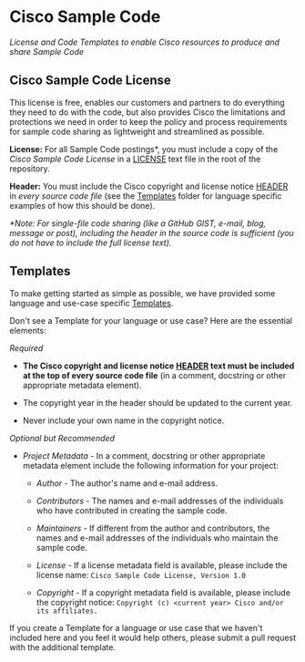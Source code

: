 # Cisco Sample Code
_License and Code Templates to enable Cisco resources to produce and share Sample Code_

## Cisco Sample Code License
This license is free, enables our customers and partners to do everything they need to do with the code, but also provides Cisco the limitations and protections we need in order to keep the policy and process requirements for sample code sharing as lightweight and streamlined as possible.

**License:**  For all Sample Code postings*, you must include a copy of the _Cisco Sample Code License_ in a [LICENSE](./LICENSE) text file in the root of the repository.

**Header:**  You must include the Cisco copyright and license notice [HEADER](./HEADER) in _every source code file_ (see the [Templates](./Templates) folder for language specific examples of how this should be done).

_*Note:  For single-file code sharing (like a GitHub GIST, e-mail, blog, message or post), including the header in the source code is sufficient (you do not have to include the full license text)._


## Templates
To make getting started as simple as possible, we have provided some language and use-case specific [Templates](./Templates).

Don't see a Template for your language or use case?  Here are the essential elements:

_Required_
 * **The Cisco copyright and license notice [HEADER](./HEADER) text must be included at the top of every source code file** (in a comment, docstring or other appropriate metadata element).

 * The copyright year in the header should be updated to the current year.

 * Never include your own name in the copyright notice.

_Optional but Recommended_

 * _Project Metadata_ - In a comment, docstring or other appropriate metadata element include the following information for your project:

   * _Author_ - The author's name and e-mail address.

   * _Contributors_ - The names and e-mail addresses of the individuals who have contributed in creating the sample code.

   * _Maintainers_ - If different from the author and contributors, the names and e-mail addresses of the individuals who maintain the sample code.

   * _License_ - If a license metadata field is available, please include the license name:  `Cisco Sample Code License, Version 1.0`

   * _Copyright_ - If a copyright metadata field is available, please include the copyright notice:  `Copyright (c) <current year> Cisco and/or its affiliates.`

 If you create a Template for a language or use case that we haven't included here and you feel it would help others, please submit a pull request with the additional template.
